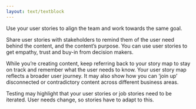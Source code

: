 ```yaml
---
layout: text/textblock
---
```

Use your user stories to align the team and work towards the same goal.

Share user stories with stakeholders to remind them of the user need behind the content, and the content’s purpose. You can use user stories to get empathy, trust and buy-in from decision makers.

While you’re creating content, keep referring back to your story map to stay on track and remember what the user needs to know.
Your user story map reflects a broader user journey. It may also show how you can ‘join up’ disconnected or contradictory content across different business areas.

Testing may highlight that your user stories or job stories need to be iterated. User needs change, so stories have to adapt to this.
